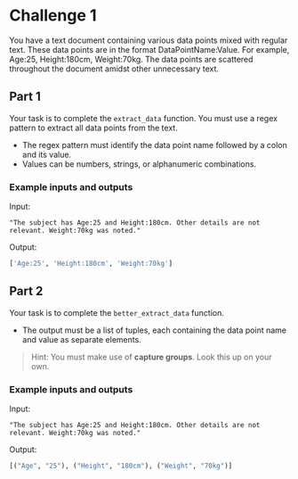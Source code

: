 # Challenge 1
You have a text document containing various data points mixed with regular text. These data points are in the format DataPointName:Value. For example, Age:25, Height:180cm, Weight:70kg. The data points are scattered throughout the document amidst other unnecessary text.

## Part 1
Your task is to complete the `extract_data` function. You must use a regex pattern to extract all data points from the text.

- The regex pattern must identify the data point name followed by a colon and its value.
- Values can be numbers, strings, or alphanumeric combinations.

### Example inputs and outputs
Input:
```
"The subject has Age:25 and Height:180cm. Other details are not relevant. Weight:70kg was noted."
```

Output:
```python
['Age:25', 'Height:180cm', 'Weight:70kg']
```

## Part 2
Your task is to complete the `better_extract_data` function.

- The output must be a list of tuples, each containing the data point name and value as separate elements.

> Hint: You must make use of **capture groups**. Look this up on your own.

### Example inputs and outputs
Input:
```
"The subject has Age:25 and Height:180cm. Other details are not relevant. Weight:70kg was noted."
```

Output:
```python
[("Age", "25"), ("Height", "180cm"), ("Weight", "70kg")]
```
